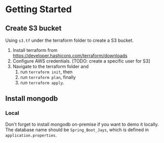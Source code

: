 # Getting Started

## Create S3 bucket
Using `s3.tf` under the terraform folder to create a S3 bucket.
1. Install terraform from https://developer.hashicorp.com/terraform/downloads
2. Configure AWS credentials. [TODO: create a specific user for S3]
3. Navigate to the terraform folder and 
   1. run `terraform init`, then
   2. run `terraform plan`, finally
   3. run `terraform apply`.

## Install mongodb
### Local
Don't forget to install mongodb on-premise if you want to demo it locally. The database name should be `Spring_Boot_Jays`, which is defined in `application.properties`.


